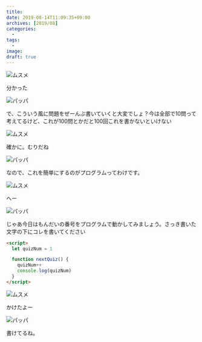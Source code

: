 ```yaml
---
title: 
date: 2019-08-14T11:09:35+09:00
archives: [2019/08]
categories:
  - 
tags:
  - 
image: 
draft: true
---
```



<div class="balloon_left">
  <div class="img"><img src="/images/musume.png">ムスメ</div>
  <p>分かった</p>
</div>

<div class="balloon_right">
  <div class="img"><img src="/images/t4traw.jpg">パッパ</div>
  <p>で、こういう風に問題をぜーんぶ書いていくと大変でしょ？今は全部で10問って考えてるけど、これが100問とかだと100回これを書かないといけない</p>
</div>

<div class="balloon_left">
  <div class="img"><img src="/images/musume.png">ムスメ</div>
  <p>確かに。むりだね</p>
</div>

<div class="balloon_right">
  <div class="img"><img src="/images/t4traw.jpg">パッパ</div>
  <p>なので、これを簡単にするのがプログラムってわけです。</p>
</div>

<div class="balloon_left">
  <div class="img"><img src="/images/musume.png">ムスメ</div>
  <p>へー</p>
</div>

<div class="balloon_right">
  <div class="img"><img src="/images/t4traw.jpg">パッパ</div>
  <p>じゃあ今日はもんだいの番号をプログラムで動かしてみましょう。さっき書いた文字の下にコレを書いてください</p>
</div>

```html
<script>
  let quizNum = 1

  function nextQuiz() {
    quizNum++
    console.log(quizNum)
  }
</script>
```

<div class="balloon_left">
  <div class="img"><img src="/images/musume.png">ムスメ</div>
  <p>かけたよー</p>
</div>

<div class="balloon_right">
  <div class="img"><img src="/images/t4traw.jpg">パッパ</div>
  <p>書けてるね。</p>
</div>

<!--more-->